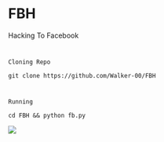 # FBH
Hacking To Facebook
#
<code>Cloning Repo</code>

```
git clone https://github.com/Walker-00/FBH
```
#
<code>Running</code>


```
cd FBH && python fb.py
```
<img src="https://images-platform.99static.com//ki4PuwmVwMWDZYnqqrFKNH751fE=/0x0:2040x2040/fit-in/590x590/99designs-contests-attachments/80/80802/attachment_80802860"/>
